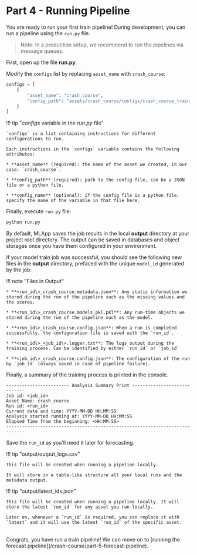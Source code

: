 # Part 4 - Running Pipeline

You are ready to run your first train pipeline! During development, you can run a pipeline using the `run.py` file.

>Note: In a production setup, we recommend to run the pipelines via message queues.

First, open up the file **run.py**.

Modify the `configs` list by replacing `asset_name` with `crash_course`:

```python
configs = [
    {
        "asset_name": "crash_course",
        "config_path": "assets/crash_course/configs/crash_course_train_config.json"
    }
]
```

!!! tip "_configs_ variable in the _run.py_ file"

    `configs` is a list containing instructions for different configurations to run.
    
    Each instructions in the `configs` variable contains the following attributes:
    
    * **asset_name** (required): the name of the asset we created, in our case: `crash_course`.
    
    * **config_path** (required): path to the config file, can be a JSON file or a python file.
    
    * **config_name** (optional): if the config file is a python file, specify the name of the variable in that file here.

Finally, execute `run.py` file:
```bash
python run.py
```

By default, MLApp saves the job results in the local **output** directory at your project root directory. The output can be saved in databases and object storages once you have them configured in your environment.

If your model train job was successful, you should see the following new files in the **output** directory, prefaced with the unique `model_id` generated by the job:

!!! note "Files in Output"

    * **<run_id\>_crash_course.metadata.json**: Any static information we stored during the run of the pipeline such as the missing values and the scores.
    
    * **<run_id\>_crash_course.models.pkl.pkl**: Any run-time objects we stored during the run of the pipeline such as the model.
    
    * **<run_id\>_crash_course.config.json**: When a run is completed successfully, the configuration file is saved with the `run_id`.
    
    * **<run_id\>_<job_id\>.logger.txt**: The logs output during the training process. Can be identified by either `run_id` or `job_id`
    
    * **<job_id\>_crash_course.config.json**: The configuration of the run by `job_id` (always saved in case of pipeline failure).
    

Finally, a summary of the training process is printed in the console.

```
------------------------ Analysis Summary Print -----------------------------
Job id: <job_id>
Asset Name: crash_course
Run id: <run_id>
Current date and time: YYYY-MM-DD HH:MM:SS
Analysis started running at: YYYY-MM-DD HH:MM:SS
Elapsed Time from the beginning: <HH:MM:SS>
-----------------------------------------------------------------------------
```

Save the `run_id` as you'll need it later for forecasting.

!!! tip "output/output_logs.csv"

    This file will be created when running a pipeline locally. 
    
    It will store in a table-like structure all your local runs and the metadata output.

!!! tip "output/latest_ids.json"

    This file will be created when running a pipeline locally. It will store the latest `run_id` for any asset you ran locally.
    
    Later on, whenever a `run_id` is required, you can replace it with `latest` and it will use the latest `run_id` of the specific asset.


<br/>
Congrats, you have run a train pipeline! We can move on to [running the forecast pipeline](/crash-course/part-5-forecast-pipeline).
